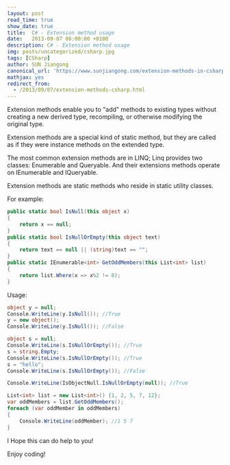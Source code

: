 ```yaml
---
layout: post
read_time: true
show_date: true
title:  C# - Extension method usage
date:   2013-09-07 08:00:00 +0100
description: C# - Extension method usage
img: posts/uncategorized/csharp.jpg
tags: [CSharp]
author: SUN Jiangong
canonical_url: 'https://www.sunjiangong.com/extension-methods-in-csharp.html'
mathjax: yes
redirect_from:
  - /2013/09/07/extension-methods-csharp.html
---
```



Extension methods enable you to "add" methods to existing types without creating a new derived type, recompiling, or otherwise modifying the original type. 

Extension methods are a special kind of static method, but they are called as if they were instance methods on the extended type.

The most common extension methods are in LINQ; Linq provides two classes: Enumerable and Queryable. And their extensions methods operate on IEnumerable<T> and IQueryable<T>.

Extension methods are static methods who reside in static utility classes.

<!--more-->

For example:

```csharp
public static bool IsNull(this object x)
{
    return x == null;
}
public static bool IsNullOrEmpty(this object text)
{
    return text == null || (string)text == "";
}
public static IEnumerable<int> GetOddMembers(this List<int> list)
{
    return list.Where(x => x%2 != 0);
}
```

Usage:

```csharp
object y = null;
Console.WriteLine(y.IsNull()); //True
y = new object();
Console.WriteLine(y.IsNull()); //False

object s = null;
Console.WriteLine(s.IsNullOrEmpty()); //True
s = string.Empty;
Console.WriteLine(s.IsNullOrEmpty()); //True
s = "hello";
Console.WriteLine(s.IsNullOrEmpty()); //False

Console.WriteLine(IsObjectNull.IsNullOrEmpty(null)); //True

List<int> list = new List<int>() {1, 2, 5, 7, 12};
var oddMembers = list.GetOddMembers();
foreach (var oddMember in oddMembers)
{
    Console.WriteLine(oddMember); //1 5 7
}
```            

I Hope this can do help to you! 

Enjoy coding!
